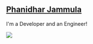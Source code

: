 ## **[Phanidhar Jammula](https://github.com/PhanidharJammula)**

I'm a Developer and an Engineer!


![](https://komarev.com/ghpvc/?username=PhanidharJammula&style=flat-square)
